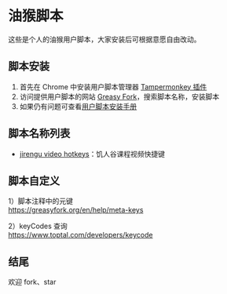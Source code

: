 # 油猴脚本
这些是个人的油猴用户脚本，大家安装后可根据意愿自由改动。

## 脚本安装
1. 首先在 Chrome 中安装用户脚本管理器 [Tampermonkey 插件](https://chrome.google.com/webstore/detail/tampermonkey/dhdgffkkebhmkfjojejmpbldmpobfkfo)
2. 访问提供用户脚本的网站 [Greasy Fork](https://greasyfork.org/en)，搜索脚本名称，安装脚本
3. 如果仍有问题可查看[用户脚本安装手册](https://greasyfork.org/zh-CN/help/installing-user-scripts?locale_override=1)

## 脚本名称列表
- [jirengu video hotkeys](https://greasyfork.org/en/scripts/454346-jirengu-video-hotkeys)：饥人谷课程视频快捷键

## 脚本自定义
1）脚本注释中的元键  
https://greasyfork.org/en/help/meta-keys

2）keyCodes 查询  
https://www.toptal.com/developers/keycode

## 结尾
欢迎 fork、star
